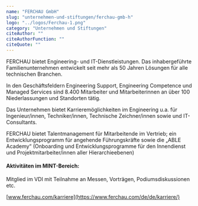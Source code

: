 ```yaml
---
name: "FERCHAU GmbH"
slug: "unternehmen-und-stiftungen/ferchau-gmb-h"
logo: "../logos/Ferchau-1.png"
category: "Unternehmen und Stiftungen"
citeAuthor: ""
citeAuthorFunction: ""
citeQuote: ""
---
```


FERCHAU bietet Engineering- und IT-Dienstleistungen. Das inhabergeführte Familienunternehmen entwickelt seit mehr als 50 Jahren Lösungen für alle technischen Branchen.

In den Geschäftsfeldern Engineering Support, Engineering Competence und Managed Services sind 8.400 Mitarbeiter und Mitarbeiterinnen an über 100 Niederlassungen und Standorten tätig.

Das Unternehmen bietet Karrieremöglichkeiten im Engineering u.a. für Ingenieur/innen, Techniker/innen, Technische Zeichner/innen sowie und IT-Consultants.

FERCHAU bietet Talentmanagement für Mitarbeitende im Vertrieb; ein Entwicklungsprogramm für angehende Führungskräfte sowie die „ABLE Academy“ (Onboarding und Entwicklungsprogramme für den Innendienst und Projektmitarbeiter/innen aller Hierarchieebenen)

#### Aktivitäten im MINT-Bereich:

Mitglied im VDI mit Teilnahme an Messen, Vorträgen, Podiumsdiskussionen etc.

[www.ferchau.com/karriere](https://www.ferchau.com/de/de/karriere/)
